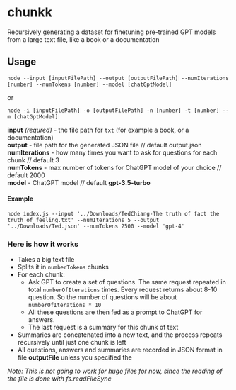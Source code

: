 # chunkk
Recursively generating a dataset for finetuning pre-trained GPT models from a large text file, like a book or a documentation

## Usage
```
node --input [inputFilePath] --output [outputFilePath] --numIterations [number] --numTokens [number] --model [chatGptModel]
```
or
```
node -i [inputFilePath] -o [outputFilePath] -n [number] -t [number] --m [chatGptModel]
```
**input** _(requred)_ - the file path for `txt` (for example a book, or a documentation)  
**output** - file path for the generated JSON file // default output.json  
**numIterations** - how many times you want to ask for questions for each chunk // default 3  
**numTokens** - max number of tokens for ChatGPT model of your choice // default 2000  
**model** - ChatGPT model // default **gpt-3.5-turbo**

#### Example
```
node index.js --input '../Downloads/TedChiang-The truth of fact the truth of feeling.txt' --numIterations 5 --output '../Downloads/Ted.json' --numTokens 2500 --model 'gpt-4'
```

### Here is how it works
- Takes a big text file
- Splits it in `numberTokens` chunks
- For each chunk:
   - Ask GPT to create a set of questions. The same request repeated in total `numberOfIterations` times. Every request returns about 8-10 question. So the number of questions will be about `numberOfIterations * 10`
   - All these questions are then fed as a prompt to ChatGPT for answers.
   - The last request is a summary for this chunk of text
- Summaries are concatenated into a new text, and the process repeats recursively until just one chunk is left
- All questions, answers and summaries are recorded in JSON format in file **outputFile** unless you specified the

_Note: This is not going to work for huge files for now, since the reading of the file is done with fs.readFileSync_

